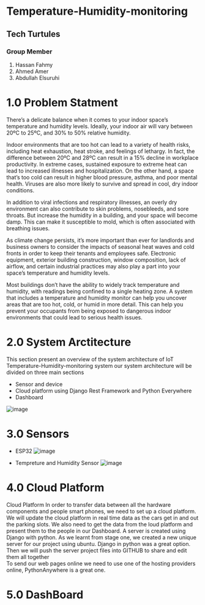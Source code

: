 # **Temperature-Humidity-monitoring**

## Tech Turtules 
### Group Member
1. Hassan Fahmy 
2. Ahmed Amer
3. Abdullah Elsuruhi


# 1.0 Problem Statment
There’s a delicate balance when it comes to your indoor space’s temperature and humidity levels. Ideally, your indoor air will vary between 20ºC to 25ºC, and 30% to 50% relative humidity.

Indoor environments that are too hot can lead to a variety of health risks, including heat exhaustion, heat stroke, and feelings of lethargy. In fact, the difference between 20ºC and 28ºC can result in a 15% decline in workplace productivity. In extreme cases, sustained exposure to extreme heat can lead to increased illnesses and hospitalization. On the other hand, a space that’s too cold can result in higher blood pressure, asthma, and poor mental health. Viruses are also more likely to survive and spread in cool, dry indoor conditions.

In addition to viral infections and respiratory illnesses, an overly dry environment can also contribute to skin problems, nosebleeds, and sore throats. But increase the humidity in a building, and your space will become damp. This can make it susceptible to mold, which is often associated with breathing issues.

As climate change persists, it’s more important than ever for landlords and business owners to consider the impacts of seasonal heat waves and cold fronts in order to keep their tenants and employees safe. Electronic equipment, exterior building construction, window composition, lack of airflow, and certain industrial practices may also play a part into your space’s temperature and humidity levels.

Most buildings don’t have the ability to widely track temperature and humidity, with readings being confined to a single heating zone. A system that includes a temperature and humidity monitor can help you uncover areas that are too hot, cold, or humid in more detail. This can help you prevent your occupants from being exposed to dangerous indoor environments that could lead to serious health issues.


# 2.0 System Arctitecture 

This section present an overview of the system architecture of IoT Temperature-Humidity-monitoring system 
our system architecture will be divided on three main sections
- Sensor and device
- Cloud platform using Django Rest Framework and Python Everywhere
- Dashboard

![image](https://user-images.githubusercontent.com/117296912/220284808-d7cac4b4-5ad4-4e85-8529-be5c7bdb6d45.png)

# 3.0 Sensors
-  ESP32
 ![image](https://user-images.githubusercontent.com/117296912/220287244-e1f1b117-0457-4925-9b8e-abe97c576d78.png)

-  Tempreture and Humidity Sensor
![image](https://user-images.githubusercontent.com/117296912/220287560-3a289079-3253-42a0-b4fc-02eea6a4e418.png)




# 4.0 Cloud Platform

Cloud Platform
In order to transfer data between all the hardware components and people smart phones, we need to set up a cloud platform. We will update the cloud platform in real time data as the cars get in and out the parking slots. We also need to get the data from the loud platform and present them to the people in our Dashboard. 
A server is created using Django with python. As we learnt from stage one, we created a new unique server for our project using ubuntu. Django in python was a great option. Then we will push the server project files into GITHUB to share and edit them all together  
To send our web pages online we need to use one of the hosting providers online, PythonAnywhere is a great one.





# 5.0 DashBoard






